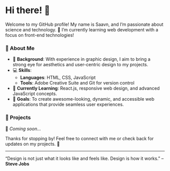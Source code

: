 # Hi there! 👋

Welcome to my GitHub profile! My name is Saavn, and I’m passionate about science and technology. 🌟 I’m currently learning web development with a focus on front-end technologies!

### 🚀 About Me
- 🎨 **Background**: With experience in graphic design, I aim to bring a strong eye for aesthetics and user-centric design to my projects.
- 💻 **Skills**:  
  - **Languages**: HTML, CSS, JavaScript  
  - **Tools**: Adobe Creative Suite and Git for version control  
- 🌱 **Currently Learning**: React.js, responsive web design, and advanced JavaScript concepts.
- 🎯 **Goals**: To create awesome-looking, dynamic, and accessible web applications that provide seamless user experiences.

### 🌟 Projects
🔗 *Coming soon...*

Thanks for stopping by! Feel free to connect with me or check back for updates on my projects. 🚀

---

“Design is not just what it looks like and feels like. Design is how it works.” – **Steve Jobs**
